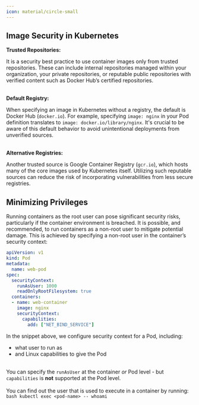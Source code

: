 ```yaml
---
icon: material/circle-small
---
```


## Image Security in Kubernetes

**Trusted Repositories:**

It is a security best practice to use container images only from trusted repositories. These can include internal repositories managed within your organization, your private repositories, or reputable public repositories with verified content such as Docker Hub’s certified repositories.
<br><br>

**Default Registry:**

When specifying an image in Kubernetes without a registry, the default is Docker Hub (`docker.io`). For example, specifying `image: nginx` in your Pod definition translates to `image: docker.io/library/nginx`. It's crucial to be aware of this default behavior to avoid unintentional deployments from unverified sources.
<br><br>

**Alternative Registries:**

Another trusted source is Google Container Registry (`gcr.io`), which hosts many of the core images used by Kubernetes itself. Utilizing such reputable sources can reduce the risk of incorporating vulnerabilities from less secure registries.


## Minimizing Privileges
Running containers as the root user can pose significant security risks, particularly if the container environment is breached. It is possible, and recommended, to run containers as a non-root user to mitigate potential damage. This is achieved by specifying a non-root user in the container’s security context:

```yaml
apiVersion: v1
kind: Pod
metadata:
  name: web-pod
spec:
  securityContext:
    runAsUser: 1000
    readOnlyRootFilesystem: true
  containers:
  - name: web-container
    image: nginx
    securityContext:
      capabilities:
        add: ["NET_BIND_SERVICE"]
```
In the snippet above, we configure security context for a Pod, including:

- what user to run as
- and Linux capabilities to give the Pod
<br><br>

You can specify the `runAsUser` at the container *or* Pod level - but `capabilities` is **not** supported at the Pod level.
<br><br>
You can find out the user that is used to execute in a container by running:
    ```bash
    kubectl exec <pod-name> -- whoami
    ```